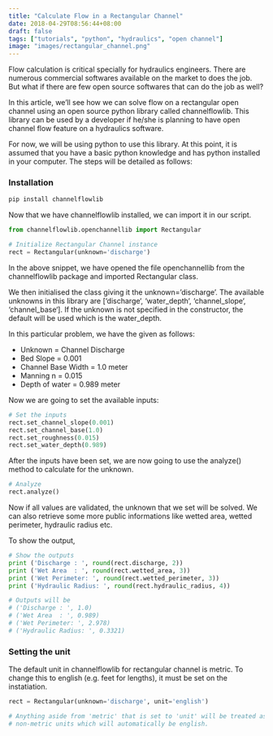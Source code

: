 ```yaml
---
title: "Calculate Flow in a Rectangular Channel"
date: 2018-04-29T08:56:44+08:00
draft: false
tags: ["tutorials", "python", "hydraulics", "open channel"]
image: "images/rectangular_channel.png"
---
```


Flow calculation is critical specially for hydraulics engineers. There are numerous commercial softwares available on the market to does the job. But what if there are few open source softwares that can do the job as well?

In this article, we’ll see how we can solve flow on a rectangular open channel using an open source python library called channelflowlib. This library can be used by a developer if he/she is planning to have open channel flow feature on a hydraulics software.

For now, we will be using python to use this library. At this point, it is assumed that you have a basic python knowledge and has python installed in your computer. The steps will be detailed as follows:

### Installation
```python
pip install channelflowlib
```

Now that we have channelflowlib installed, we can import it in our script.

```python
from channelflowlib.openchannellib import Rectangular

# Initialize Rectangular Channel instance
rect = Rectangular(unknown='discharge')
```

In the above snippet, we have opened the file openchannellib from the channelflowlib package and imported Rectangular class.

We then initialised the class giving it the unknown=’discharge’. The available unknowns in this library are [‘discharge‘, ‘water_depth‘, ‘channel_slope‘, ‘channel_base‘]. If the unknown is not specified in the constructor, the default will be used which is the water_depth.

In this particular problem, we have the given as follows:

- Unknown = Channel Discharge
- Bed Slope = 0.001
- Channel Base Width = 1.0 meter
- Manning n = 0.015
- Depth of water = 0.989 meter

Now we are going to set the available inputs:

```python
# Set the inputs
rect.set_channel_slope(0.001)
rect.set_channel_base(1.0)
rect.set_roughness(0.015)
rect.set_water_depth(0.989)
```

After the inputs have been set, we are now going to use the analyze() method to calculate for the unknown.

```python
# Analyze
rect.analyze()
```

Now if all values are validated, the unknown that we set will be solved. We can also retrieve some more public informations like wetted area, wetted perimeter, hydraulic radius etc.

To show the output,

```python
# Show the outputs
print ('Discharge : ', round(rect.discharge, 2))
print ('Wet Area  : ', round(rect.wetted_area, 3))
print ('Wet Perimeter: ', round(rect.wetted_perimeter, 3))
print ('Hydraulic Radius: ', round(rect.hydraulic_radius, 4))

# Outputs will be
# ('Discharge : ', 1.0)
# ('Wet Area  : ', 0.989)
# ('Wet Perimeter: ', 2.978)
# ('Hydraulic Radius: ', 0.3321)
```

### Setting the unit
The default unit in channelflowlib for rectangular channel is metric. To change this to english (e.g. feet for lengths), it must be set on the instatiation.

```python
rect = Rectangular(unknown='discharge', unit='english')

# Anything aside from 'metric' that is set to 'unit' will be treated as
# non-metric units which will automatically be english.
```

